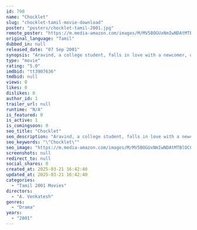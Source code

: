 ```yaml
---
id: 790
name: "Chocklet"
slug: "chocklet-tamil-movie-download"
poster: "posters/chocklet-tamil-2001.jpg"
remote_poster: "https://m.media-amazon.com/images/M/MV5BOGUxNmIwNDAtMTBlOC00OTlkLTgyZTYtYjBkYTVjMWYyNTY1XkEyXkFqcGdeQXVyOTk3NTc2MzE@._V1_SX300.jpg"
original_language: "Tamil"
dubbed_in: null
released_date: "07 Sep 2001"
synopsis: "Aravind, a college student, falls in love with a newcomer, unaware that she is the daughter of his police officer friend."
type: "movie"
rating: "5.0"
imdbid: "tt3907636"
tmdbid: null
views: 0
likes: 0
dislikes: 0
author_id: 1
trailer_url: null
runtime: "N/A"
is_featured: 0
is_active: 1
is_comingsoon: 0
seo_title: "Chocklet"
seo_description: "Aravind, a college student, falls in love with a newcomer, unaware that she is the daughter of his police officer friend."
seo_keywords: "\"Chocklet\""
seo_image: "https://m.media-amazon.com/images/M/MV5BOGUxNmIwNDAtMTBlOC00OTlkLTgyZTYtYjBkYTVjMWYyNTY1XkEyXkFqcGdeQXVyOTk3NTc2MzE@._V1_SX300.jpg"
screenshots: null
redirect_to: null
social_shares: 0
created_at: 2025-03-21 16:42:40
updated_at: 2025-03-21 16:42:40
categories:
  - "Tamil 2001 Movies"
directors:
  - "A. Venkatesh"
genres:
  - "Drama"
years:
  - "2001"
---
```

